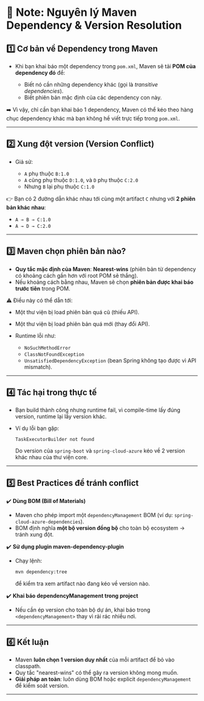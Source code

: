 
# 📝 Note: Nguyên lý Maven Dependency & Version Resolution

## 1️⃣ Cơ bản về Dependency trong Maven

* Khi bạn khai báo một dependency trong `pom.xml`, Maven sẽ tải **POM của dependency đó** để:

    * Biết nó cần những dependency khác (gọi là *transitive dependencies*).
    * Biết phiên bản mặc định của các dependency con này.

➡️ Vì vậy, chỉ cần bạn khai báo 1 dependency, Maven có thể kéo theo hàng chục dependency khác mà bạn không hề viết trực tiếp trong `pom.xml`.

---

## 2️⃣ Xung đột version (Version Conflict)

* Giả sử:

    * `A` phụ thuộc `B:1.0`
    * `A` cũng phụ thuộc `D:1.0`, và `D` phụ thuộc `C:2.0`
    * Nhưng `B` lại phụ thuộc `C:1.0`

👉 Bạn có 2 đường dẫn khác nhau tới cùng một artifact `C` nhưng với **2 phiên bản khác nhau**:

* `A → B → C:1.0`
* `A → D → C:2.0`

---

## 3️⃣ Maven chọn phiên bản nào?

* **Quy tắc mặc định của Maven**: **Nearest-wins** (phiên bản từ dependency có khoảng cách gần hơn với root POM sẽ thắng).
* Nếu khoảng cách bằng nhau, Maven sẽ chọn **phiên bản được khai báo trước tiên** trong POM.

⚠️ Điều này có thể dẫn tới:

* Một thư viện bị load phiên bản quá cũ (thiếu API).
* Một thư viện bị load phiên bản quá mới (thay đổi API).
* Runtime lỗi như:

    * `NoSuchMethodError`
    * `ClassNotFoundException`
    * `UnsatisfiedDependencyException` (bean Spring không tạo được vì API mismatch).

---

## 4️⃣ Tác hại trong thực tế

* Bạn build thành công nhưng runtime fail, vì compile-time lấy đúng version, runtime lại lấy version khác.
* Ví dụ lỗi bạn gặp:

  ```
  TaskExecutorBuilder not found
  ```

  Do version của `spring-boot` và `spring-cloud-azure` kéo về 2 version khác nhau của thư viện core.

---

## 5️⃣ Best Practices để tránh conflict

✔️ **Dùng BOM (Bill of Materials)**

* Maven cho phép import một `dependencyManagement` BOM (ví dụ: `spring-cloud-azure-dependencies`).
* BOM định nghĩa **một bộ version đồng bộ** cho toàn bộ ecosystem → tránh xung đột.

✔️ **Sử dụng plugin maven-dependency-plugin**

* Chạy lệnh:

  ```bash
  mvn dependency:tree
  ```

  để kiểm tra xem artifact nào đang kéo về version nào.

✔️ **Khai báo dependencyManagement trong project**

* Nếu cần ép version cho toàn bộ dự án, khai báo trong `<dependencyManagement>` thay vì rải rác nhiều nơi.

---

## 6️⃣ Kết luận

* Maven **luôn chọn 1 version duy nhất** của mỗi artifact để bỏ vào classpath.
* Quy tắc "nearest-wins" có thể gây ra version không mong muốn.
* **Giải pháp an toàn**: luôn dùng BOM hoặc explicit `dependencyManagement` để kiểm soát version.

---
